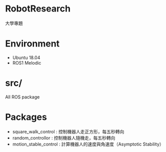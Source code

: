 # RobotResearch
大學專題

# Environment
* Ubuntu 18.04
* ROS1 Melodic

# src/ 
All ROS package

# Packages
* square_walk_control : 控制機器人走正方形，每五秒轉向
* random_controllor : 控制機器人隨機走，每五秒轉向
* motion_stable_control : 計算機器人的速度與角速度（Asymptotic Stability）
